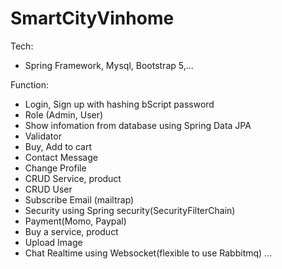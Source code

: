 # SmartCityVinhome
Tech: 
- Spring Framework, Mysql, Bootstrap 5,...

Function:
- Login, Sign up with hashing bScript password
- Role (Admin, User)
- Show infomation from database using Spring Data JPA
- Validator
- Buy, Add to cart
- Contact Message
- Change Profile
- CRUD Service, product
- CRUD User
- Subscribe Email (mailtrap)
- Security using Spring security(SecurityFilterChain)
- Payment(Momo, Paypal)
- Buy a service, product
- Upload Image
- Chat Realtime using Websocket(flexible to use Rabbitmq)
...

